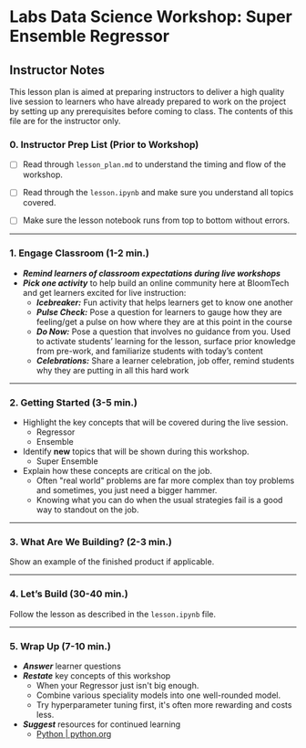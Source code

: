 # Labs Data Science Workshop: Super Ensemble Regressor
## Instructor Notes

This lesson plan is aimed at preparing instructors to deliver a high quality live session to learners who have already prepared to work on the project by setting up any prerequisites before coming to class. The contents of this file are for the instructor only.


### 0. Instructor Prep List (Prior to Workshop)
- [ ] Read through `lesson_plan.md` to understand the timing and flow of the workshop.
- [ ] Read through the `lesson.ipynb` and make sure you understand all topics covered.
- [ ] Make sure the lesson notebook runs from top to bottom without errors.


---
### 1. Engage Classroom (1-2 min.)
- ***Remind learners of classroom expectations during live workshops***
- ***Pick one activity*** to help build an online community here at BloomTech and get learners excited for live instruction:
  - ***Icebreaker:*** Fun activity that helps learners get to know one another
  - ***Pulse Check:*** Pose a question for learners to gauge how they are feeling/get a pulse on how where they are at this point in the course
  - ***Do Now:*** Pose a question that involves no guidance from you. Used to activate students’ learning for the lesson, surface prior knowledge from pre-work, and familiarize students with today’s content
  - ***Celebrations:*** Share a learner celebration, job offer, remind students why they are putting in all this hard work


---
### 2. Getting Started (3-5 min.)
- Highlight the key concepts that will be covered during the live session.
  - Regressor
  - Ensemble
- Identify **new** topics that will be shown during this workshop.
  - Super Ensemble
- Explain how these concepts are critical on the job.
  - Often "real world" problems are far more complex than toy problems and sometimes, you just need a bigger hammer.
  - Knowing what you can do when the usual strategies fail is a good way to standout on the job.


---
### 3. What Are We Building? (2-3 min.)
Show an example of the finished product if applicable.


---
### 4. Let’s Build (30-40 min.)
Follow the lesson as described in the `lesson.ipynb` file.


---
### 5. Wrap Up (7-10 min.)
- ***Answer*** learner questions
- ***Restate*** key concepts of this workshop
  - When your Regressor just isn't big enough.
  - Combine various speciality models into one well-rounded model.
  - Try hyperparameter tuning first, it's often more rewarding and costs less.
- ***Suggest*** resources for continued learning
  - [Python | python.org](https://docs.python.org)
